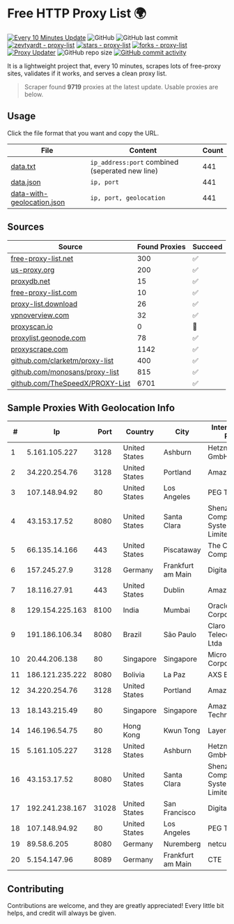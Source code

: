 
# Free HTTP Proxy List 🌍

[![Every 10 Minutes Update](https://github.com/mertguvencli/http-proxy-list/actions/workflows/main.yml/badge.svg?branch=main)](https://github.com/mertguvencli/http-proxy-list/actions/workflows/main.yml)
![GitHub](https://img.shields.io/github/license/mertguvencli/http-proxy-list)
![GitHub last commit](https://img.shields.io/github/last-commit/mertguvencli/http-proxy-list)
[![zevtyardt - proxy-list](https://img.shields.io/static/v1?label=zevtyardt&message=proxy-list&color=blue&logo=github)](https://github.com/zevtyardt/proxy-list "Go to GitHub repo")
[![stars - proxy-list](https://img.shields.io/github/stars/zevtyardt/proxy-list?style=social)](https://github.com/zevtyardt/proxy-list)
[![forks - proxy-list](https://img.shields.io/github/forks/zevtyardt/proxy-list?style=social)](https://github.com/zevtyardt/proxy-list)
[![Proxy Updater](https://github.com/zevtyardt/proxy-list/workflows/Proxy%20Updater/badge.svg)](https://github.com/zevtyardt/proxy-list/actions?query=workflow:"Proxy+Updater")
![GitHub repo size](https://img.shields.io/github/repo-size/zevtyardt/proxy-list)
[![GitHub commit activity](https://img.shields.io/github/commit-activity/m/zevtyardt/proxy-list?logo=commits)](https://github.com/zevtyardt/proxy-list/commits/main)

It is a lightweight project that, every 10 minutes, scrapes lots of free-proxy sites, validates if it works, and serves a clean proxy list.

> Scraper found **9719** proxies at the latest update. Usable proxies are below.

## Usage

Click the file format that you want and copy the URL.

|File|Content|Count|
|----|-------|-----|
|[data.txt](https://raw.githubusercontent.com/mertguvencli/http-proxy-list/main/proxy-list/data.txt)|`ip_address:port` combined (seperated new line)|441|
|[data.json](https://raw.githubusercontent.com/mertguvencli/http-proxy-list/main/proxy-list/data.json)|`ip, port`|441|
|[data-with-geolocation.json](https://raw.githubusercontent.com/mertguvencli/http-proxy-list/main/proxy-list/data-with-geolocation.json)|`ip, port, geolocation`|441|

## Sources

|Source|Found Proxies|Succeed|
|------|-------------|-------|
|[free-proxy-list.net](https://free-proxy-list.net)|300|✅|
|[us-proxy.org](https://www.us-proxy.org)|200|✅|
|[proxydb.net](http://proxydb.net)|15|✅|
|[free-proxy-list.com](https://free-proxy-list.com/?page=&port=&type%5B%5D=http&type%5B%5D=https&up_time=0&search=Search)|10|✅|
|[proxy-list.download](https://www.proxy-list.download/HTTP)|26|✅|
|[vpnoverview.com](https://vpnoverview.com/privacy/anonymous-browsing/free-proxy-servers)|32|✅|
|[proxyscan.io](https://www.proxyscan.io)|0|🚫|
|[proxylist.geonode.com](https://proxylist.geonode.com/api/proxy-list?limit=300&page=1&sort_by=lastChecked&sort_type=desc&protocols=http,https)|78|✅|
|[proxyscrape.com](https://api.proxyscrape.com/v2/?request=displayproxies&protocol=http&timeout=10000&country=all&ssl=all&anonymity=all)|1142|✅|
|[github.com/clarketm/proxy-list](https://raw.githubusercontent.com/clarketm/proxy-list/master/proxy-list-raw.txt)|400|✅|
|[github.com/monosans/proxy-list](https://raw.githubusercontent.com/monosans/proxy-list/main/proxies/http.txt)|815|✅|
|[github.com/TheSpeedX/PROXY-List](https://raw.githubusercontent.com/TheSpeedX/PROXY-List/master/http.txt)|6701|✅|


## Sample Proxies With Geolocation Info

|#|Ip|Port|Country|City|Internet Service Provider|
|-|--|----|-------|----|-------------------------|
|1|5.161.105.227|3128|United States|Ashburn|Hetzner Online GmbH|
|2|34.220.254.76|3128|United States|Portland|Amazon.com, Inc.|
|3|107.148.94.92|80|United States|Los Angeles|PEG TECH INC|
|4|43.153.17.52|8080|United States|Santa Clara|Shenzhen Tencent Computer Systems Company Limited|
|5|66.135.14.166|443|United States|Piscataway|The Constant Company, LLC|
|6|157.245.27.9|3128|Germany|Frankfurt am Main|DigitalOcean, LLC|
|7|18.116.27.91|443|United States|Dublin|Amazon.com, Inc.|
|8|129.154.225.163|8100|India|Mumbai|Oracle Corporation|
|9|191.186.106.34|8080|Brazil|São Paulo|Claro NXT Telecomunicacoes Ltda|
|10|20.44.206.138|80|Singapore|Singapore|Microsoft Corporation|
|11|186.121.235.222|8080|Bolivia|La Paz|AXS Bolivia S. A.|
|12|34.220.254.76|3128|United States|Portland|Amazon.com, Inc.|
|13|18.143.215.49|80|Singapore|Singapore|Amazon Technologies Inc.|
|14|146.196.54.75|80|Hong Kong|Kwun Tong|Layerstack Limited|
|15|5.161.105.227|3128|United States|Ashburn|Hetzner Online GmbH|
|16|43.153.17.52|8080|United States|Santa Clara|Shenzhen Tencent Computer Systems Company Limited|
|17|192.241.238.167|31028|United States|San Francisco|DigitalOcean, LLC|
|18|107.148.94.92|80|United States|Los Angeles|PEG TECH INC|
|19|89.58.6.205|8080|Germany|Nuremberg|netcup GmbH|
|20|5.154.147.96|8089|Germany|Frankfurt am Main|CTE|



## Contributing

Contributions are welcome, and they are greatly appreciated! Every
little bit helps, and credit will always be given.

